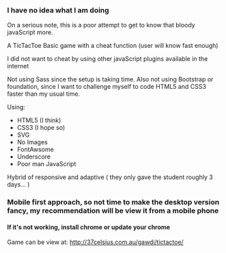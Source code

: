 ### I have no idea what I am doing

On a serious note, this is a poor attempt to get to know that bloody javaScript more.

A TicTacToe Basic game with a cheat function (user will know fast enough)

I did not want to cheat by using other javaScript plugins available in the internet

Not using Sass since the setup is taking time. Also not using Bootstrap or foundation, since I want to challenge myself to code HTML5 and CSS3 faster than my usual time.

Using:
- HTML5 (I think)
- CSS3 (I hope so)
- SVG
- No Images
- FontAwsome
- Underscore
- Poor man JavaScript

Hybrid of responsive and adaptive ( they only gave the student roughly 3 days... )

### Mobile first approach, so not time to make the desktop version fancy, my recommendation will be view it from a mobile phone

#### If it's not working, install chrome or update your chrome
Game can be view at: http://37celsius.com.au/gawdi/tictactoe/